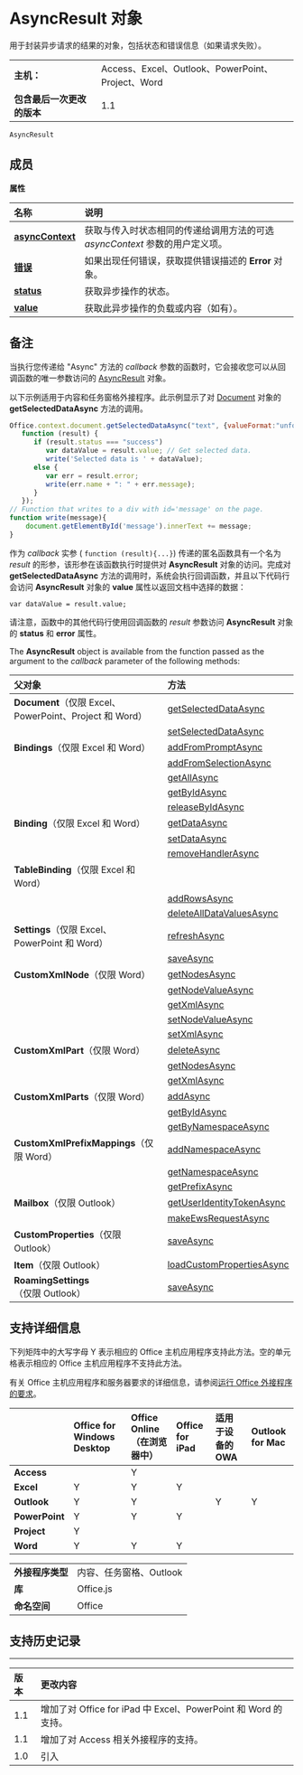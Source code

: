 
# AsyncResult 对象
用于封装异步请求的结果的对象，包括状态和错误信息（如果请求失败）。

|||
|:-----|:-----|
|**主机：**|Access、Excel、Outlook、PowerPoint、Project、Word|
|**包含最后一次更改的版本**|1.1|

```
AsyncResult
```


## 成员


**属性**


|**名称**|**说明**|
|:-----|:-----|
|**[asyncContext](../../reference/shared/asyncresult.asynccontext.md)**|获取与传入时状态相同的传递给调用方法的可选  _asyncContext_ 参数的用户定义项。|
|**[错误](../../reference/shared/asyncresult.error.md)**|如果出现任何错误，获取提供错误描述的  **Error** 对象。|
|**[status](../../reference/shared/asyncresult.status.md)**|获取异步操作的状态。|
|**[value](../../reference/shared/asyncresult.value.md)**|获取此异步操作的负载或内容（如有）。|

## 备注

当执行您传递给 "Async" 方法的 _callback_ 参数的函数时，它会接收您可以从回调函数的唯一参数访问的 [AsyncResult](../../reference/shared/asyncresult.md) 对象。

以下示例适用于内容和任务窗格外接程序。此示例显示了对  [Document](../../reference/shared/document.getselecteddataasync.md) 对象的**getSelectedDataAsync** 方法的调用。




```js
Office.context.document.getSelectedDataAsync("text", {valueFormat:"unformatted", filterType:"all"}, 
   function (result) {
      if (result.status === "success")      
         var dataValue = result.value; // Get selected data.
         write('Selected data is ' + dataValue);
      else {            
         var err = result.error; 
         write(err.name + ": " + err.message);
      }
   });
// Function that writes to a div with id='message' on the page.
function write(message){
    document.getElementById('message').innerText += message; 
}

```

作为  _callback_ 实参 ( `function (result){...}`) 传递的匿名函数具有一个名为  _result_ 的形参，该形参在该函数执行时提供对 **AsyncResult** 对象的访问。完成对 **getSelectedDataAsync** 方法的调用时，系统会执行回调函数，并且以下代码行会访问 **AsyncResult** 对象的 **value** 属性以返回文档中选择的数据：

 `var dataValue = result.value;`

请注意，函数中的其他代码行使用回调函数的  _result_ 参数访问 **AsyncResult** 对象的 **status** 和 **error** 属性。

The  **AsyncResult** object is available from the function passed as the argument to the _callback_ parameter of the following methods:



|**父对象**|**方法**|
|:-----|:-----|
|**Document**（仅限 Excel、PowerPoint、Project 和 Word）|[getSelectedDataAsync](../../reference/shared/document.getselecteddataasync.md)|
||[setSelectedDataAsync](../../reference/shared/document.setselecteddataasync.md)|
|**Bindings**（仅限 Excel 和 Word）|[addFromPromptAsync](../../reference/shared/bindings.addfrompromptasync.md)|
||[addFromSelectionAsync](../../reference/shared/bindings.addfromselectionasync.md)|
||[getAllAsync](../../reference/shared/bindings.getallasync.md)|
||[getByIdAsync](../../reference/shared/bindings.getbyidasync.md)|
||[releaseByIdAsync](../../reference/shared/bindings.releasebyidasync.md)|
|**Binding**（仅限 Excel 和 Word）|[getDataAsync](../../reference/shared/binding.getdataasync.md)|
||[setDataAsync](../../reference/shared/binding.setdataasync.md)|
||[removeHandlerAsync](../../reference/shared/binding.removehandlerasync.md)|
|**TableBinding**（仅限 Excel 和 Word）||
||[addRowsAsync](../../reference/shared/binding.tablebinding.addrowsasync.md)|
||[deleteAllDataValuesAsync](../../reference/shared/binding.tablebinding.deletealldatavaluesasync.md)|
|**Settings**（仅限 Excel、PowerPoint 和 Word）|[refreshAsync](../../reference/shared/settings.refreshasync.md)|
||[saveAsync](../../reference/shared/settings.saveasync.md)|
|**CustomXmlNode**（仅限 Word）|[getNodesAsync](../../reference/shared/customxmlnode.getnodesasync.md)|
||[getNodeValueAsync](../../reference/shared/customxmlnode.getnodevalueasync.md)|
||[getXmlAsync](../../reference/shared/customxmlnode.getxmlasync.md)|
||[setNodeValueAsync](../../reference/shared/customxmlnode.setnodevalueasync.md)|
||[setXmlAsync](../../reference/shared/customxmlnode.setxmlasync.md)|
|**CustomXmlPart**（仅限 Word）|[deleteAsync](../../reference/shared/customxmlpart.deleteasync.md)|
||[getNodesAsync](../../reference/shared/customxmlpart.getnodesasync.md)|
||[getXmlAsync](../../reference/shared/customxmlpart.getxmlasync.md)|
|**CustomXmlParts**（仅限 Word）|[addAsync](../../reference/shared/customxmlparts.addasync.md)|
||[getByIdAsync](../../reference/shared/customxmlparts.getbyidasync.md)|
||[getByNamespaceAsync](../../reference/shared/customxmlparts.getbynamespaceasync.md)|
|**CustomXmlPrefixMappings**（仅限 Word）|[addNamespaceAsync](../../reference/shared/customxmlprefixmappings.addnamespaceasync.md)|
||[getNamespaceAsync](../../reference/shared/customxmlprefixmappings.getnamespaceasync.md)|
||[getPrefixAsync](../../reference/shared/customxmlprefixmappings.getprefixasync.md)|
|**Mailbox**（仅限 Outlook）|[getUserIdentityTokenAsync](http://msdn.microsoft.com/library/c658518b-6867-41a0-99cf-810303e4c539%28Office.15%29.aspx)|
||[makeEwsRequestAsync](http://msdn.microsoft.com/library/2ec380e0-4a67-4146-92a6-6a39f65dc6f2%28Office.15%29.aspx)|
|**CustomProperties**（仅限 Outlook）|[saveAsync](http://msdn.microsoft.com/library/690d5aa9-62b5-4e5c-9548-62dfdbb5fa56%28Office.15%29.aspx)|
|**Item**（仅限 Outlook）|[loadCustomPropertiesAsync](http://msdn.microsoft.com/library/dfbec151-8ea7-4915-b723-09ea1396a261%28Office.15%29.aspx)|
|**RoamingSettings**（仅限 Outlook）|[saveAsync](http://msdn.microsoft.com/library/a616f71c-a447-423f-a0d2-e9d6f1ac32f8%28Office.15%29.aspx)|

## 支持详细信息


下列矩阵中的大写字母 Y 表示相应的 Office 主机应用程序支持此方法。空的单元格表示相应的 Office 主机应用程序不支持此方法。

有关 Office 主机应用程序和服务器要求的详细信息，请参阅[运行 Office 外接程序的要求](../../docs/overview/requirements-for-running-office-add-ins.md)。



| |**Office for Windows Desktop**|**Office Online（在浏览器中）**|**Office for iPad**|**适用于设备的 OWA**|**Outlook for Mac**|
|:-----|:-----|:-----|:-----|:-----|:-----|
|**Access**||Y||||
|**Excel**|Y|Y|Y|||
|**Outlook**|Y|Y||Y|Y|
|**PowerPoint**|Y|Y|Y|||
|**Project**|Y|||||
|**Word**|Y|Y|Y|||

|||
|:-----|:-----|
|**外接程序类型**|内容、任务窗格、Outlook|
|**库**|Office.js|
|**命名空间**|Office|

## 支持历史记录



****


|**版本**|**更改内容**|
|:-----|:-----|
|1.1|增加了对 Office for iPad 中 Excel、PowerPoint 和 Word 的支持。|
|1.1|增加了对 Access 相关外接程序的支持。|
|1.0|引入|

